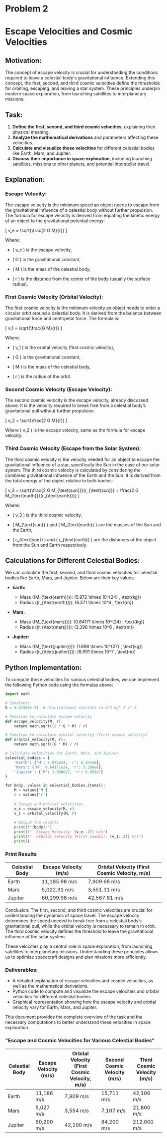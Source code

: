 # Problem 2
# Escape Velocities and Cosmic Velocities

## Motivation:
The concept of escape velocity is crucial for understanding the conditions required to leave a celestial body's gravitational influence. Extending this concept, the first, second, and third cosmic velocities define the thresholds for orbiting, escaping, and leaving a star system. These principles underpin modern space exploration, from launching satellites to interplanetary missions.

## Task:

1. **Define the first, second, and third cosmic velocities**, explaining their physical meaning.
2. **Analyze the mathematical derivations** and parameters affecting these velocities.
3. **Calculate and visualize these velocities** for different celestial bodies like Earth, Mars, and Jupiter.
4. **Discuss their importance in space exploration**, including launching satellites, missions to other planets, and potential interstellar travel.

## Explanation:

### Escape Velocity:

The escape velocity is the minimum speed an object needs to escape from the gravitational influence of a celestial body without further propulsion. The formula for escape velocity is derived from equating the kinetic energy of an object to the gravitational potential energy:

\[
v_e = \sqrt{\frac{2 G M}{r}}
\]

Where:
- \( v_e \) is the escape velocity,

- \( G \) is the gravitational constant,

- \( M \) is the mass of the celestial body,

- \( r \) is the distance from the center of the body (usually the surface radius).

### First Cosmic Velocity (Orbital Velocity):

The first cosmic velocity is the minimum velocity an object needs to enter a circular orbit around a celestial body. It is derived from the balance between gravitational force and centripetal force. The formula is:

\[
v_1 = \sqrt{\frac{G M}{r}}
\]

Where:
- \( v_1 \) is the orbital velocity (first cosmic velocity),

- \( G \) is the gravitational constant,

- \( M \) is the mass of the celestial body,

- \( r \) is the radius of the orbit.

### Second Cosmic Velocity (Escape Velocity):

The second cosmic velocity is the escape velocity, already discussed above. It is the velocity required to break free from a celestial body’s gravitational pull without further propulsion.

\[
v_2 = \sqrt{\frac{2 G M}{r}}
\]

Where \( v_2 \) is the escape velocity, same as the formula for escape velocity.

### Third Cosmic Velocity (Escape from the Solar System):

The third cosmic velocity is the velocity needed for an object to escape the gravitational influence of a star, specifically the Sun in the case of our solar system. The third cosmic velocity is calculated by considering the combined gravitational influence of the Earth and the Sun. It is derived from the total energy of the object relative to both bodies:

\[
v_3 = \sqrt{\frac{2 G M_{\text{sun}}}{r_{\text{sun}}} + \frac{2 G M_{\text{earth}}}{r_{\text{earth}}}}
\]

Where:
- \( v_3 \) is the third cosmic velocity,

- \( M_{\text{sun}} \) and \( M_{\text{earth}} \) are the masses of the Sun and the Earth,

- \( r_{\text{sun}} \) and \( r_{\text{earth}} \) are the distances of the object from the Sun and Earth respectively.

## Calculations for Different Celestial Bodies:

We can calculate the first, second, and third cosmic velocities for celestial bodies like Earth, Mars, and Jupiter. Below are their key values:

- **Earth:**
  - Mass (\(M_{\text{earth}}\)): \(5.972 \times 10^{24} \, \text{kg}\)
  - Radius (\(r_{\text{earth}}\)): \(6.371 \times 10^6 \, \text{m}\)

- **Mars:**
  - Mass (\(M_{\text{mars}}\)): \(0.64171 \times 10^{24} \, \text{kg}\)
  - Radius (\(r_{\text{mars}}\)): \(3.396 \times 10^6 \, \text{m}\)

- **Jupiter:**
  - Mass (\(M_{\text{jupiter}}\)): \(1.898 \times 10^{27} \, \text{kg}\)
  - Radius (\(r_{\text{jupiter}}\)): \(6.991 \times 10^7 \, \text{m}\)

## Python Implementation:

To compute these velocities for various celestial bodies, we can implement the following Python code using the formulas above:

```python
import math

# Constants
G = 6.67430e-11  # Gravitational constant in m^3 kg^-1 s^-2

# Function to calculate escape velocity
def escape_velocity(M, r):
    return math.sqrt((2 * G * M) / r)

# Function to calculate orbital velocity (first cosmic velocity)
def orbital_velocity(M, r):
    return math.sqrt((G * M) / r)

# Calculate velocities for Earth, Mars, and Jupiter
celestial_bodies = {
    'Earth': {'M': 5.972e24, 'r': 6.371e6},
    'Mars': {'M': 0.64171e24, 'r': 3.396e6},
    'Jupiter': {'M': 1.898e27, 'r': 6.991e7}
}

for body, values in celestial_bodies.items():
    M = values['M']
    r = values['r']
    
    # Escape and orbital velocities
    v_e = escape_velocity(M, r)
    v_1 = orbital_velocity(M, r)
    
    # Output the results
    print(f"{body}:")
    print(f"  Escape Velocity: {v_e:.2f} m/s")
    print(f"  Orbital Velocity (First Cosmic): {v_1:.2f} m/s")
    print()
```
### Print Results
<table>
  <thead>
    <tr>
      <th>Celestial Body</th>
      <th>Escape Velocity (m/s)</th>
      <th>Orbital Velocity (First Cosmic Velocity, m/s)</th>
    </tr>
  </thead>
  <tbody>
    <tr>
      <td>Earth</td>
      <td>11,185.98 m/s</td>
      <td>7,909.68 m/s</td>
    </tr>
    <tr>
      <td>Mars</td>
      <td>5,022.31 m/s</td>
      <td>3,551.31 m/s</td>
    </tr>
    <tr>
      <td>Jupiter</td>
      <td>60,199.98 m/s</td>
      <td>42,567.81 m/s</td>
    </tr>
  </tbody>
</table>

Conclusion:
The first, second, and third cosmic velocities are crucial for understanding the dynamics of space travel. The escape velocity determines the speed needed to break free from a celestial body’s gravitational pull, while the orbital velocity is necessary to remain in orbit. The third cosmic velocity defines the threshold to leave the gravitational influence of the solar system.

These velocities play a central role in space exploration, from launching satellites to interplanetary missions. Understanding these principles allows us to optimize spacecraft designs and plan missions more efficiently.

### Deliverables:
- A detailed explanation of escape velocities and cosmic velocities, as well as the mathematical derivations.
- Python code to compute and visualize the escape velocities and orbital velocities for different celestial bodies.
- Graphical representation showing how the escape velocity and orbital velocity vary for Earth, Mars, and Jupiter.

This document provides the complete overview of the task and the necessary computations to better understand these velocities in space exploration.

### "Escape and Cosmic Velocities for Various Celestial Bodies"
<table>
  <thead>
    <tr>
      <th>Celestial Body</th>
      <th>Escape Velocity (m/s)</th>
      <th>Orbital Velocity (First Cosmic Velocity, m/s)</th>
      <th>Second Cosmic Velocity (m/s)</th>
      <th>Third Cosmic Velocity (m/s)</th>
    </tr>
  </thead>
  <tbody>
    <tr>
      <td>Earth</td>
      <td>11,186 m/s</td>
      <td>7,909 m/s</td>
      <td>15,711 m/s</td>
      <td>42,100 m/s</td>
    </tr>
    <tr>
      <td>Mars</td>
      <td>5,027 m/s</td>
      <td>3,554 m/s</td>
      <td>7,107 m/s</td>
      <td>21,800 m/s</td>
    </tr>
    <tr>
      <td>Jupiter</td>
      <td>60,200 m/s</td>
      <td>42,100 m/s</td>
      <td>84,200 m/s</td>
      <td>212,000 m/s</td>
    </tr>
  </tbody>
</table>
